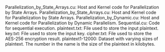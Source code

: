 Parallelization_by_State_Arrays.cu: Host and Kernel code for Parallelization by State Arrays.
Parallelization_by_State_Arrays.cu: Host and Kernel code for Parallelization by State Arrays.
Parallelization_by_Dynamic.cu: Host and Kernel code for Parallelization by Dynamic Parallelism.
Sequential.cu: Code for sequential execution.
plaintext.txt: File used to store the input plaintext.
key.txt: File used to store the input key.
cipher.txt: File used to store the AES-256 encryption result.
plaintext1-12000: Dataset with varying sizes of plaintext. The number in the name is the size of the plaintext in kilobytes.
